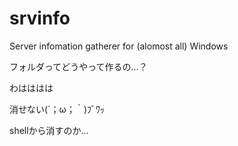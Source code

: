 srvinfo
=======

Server infomation gatherer for (alomost all) Windows

フォルダってどうやって作るの…？


わはははは


消せない(´；ω；｀)ﾌﾞﾜｯ

shellから消すのか…

